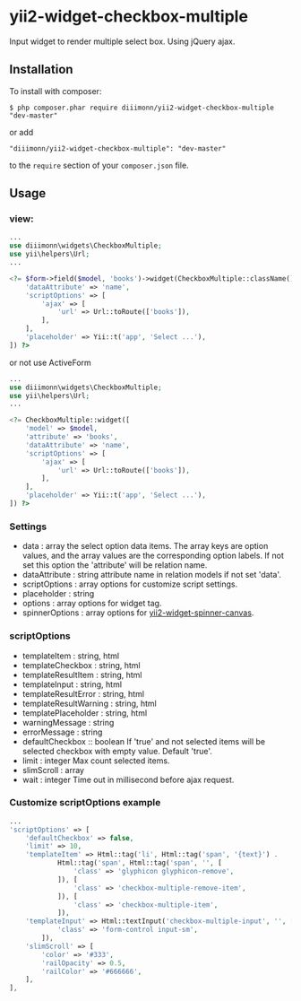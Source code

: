 # yii2-widget-checkbox-multiple
Input widget to render multiple select box. Using jQuery ajax.

## Installation

To install with composer:

```
$ php composer.phar require diiimonn/yii2-widget-checkbox-multiple "dev-master"
```

or add

```
"diiimonn/yii2-widget-checkbox-multiple": "dev-master"
```

to the ```require``` section of your `composer.json` file.

## Usage

### view:
```php
...
use diiimonn\widgets\CheckboxMultiple;
use yii\helpers\Url;
...

<?= $form->field($model, 'books')->widget(CheckboxMultiple::className(), [
    'dataAttribute' => 'name',
    'scriptOptions' => [
        'ajax' => [
            'url' => Url::toRoute(['books']),
        ],
    ],
    'placeholder' => Yii::t('app', 'Select ...'),
]) ?>
```
or not use ActiveForm
```php
...
use diiimonn\widgets\CheckboxMultiple;
use yii\helpers\Url;
...

<?= CheckboxMultiple::widget([
    'model' => $model,
    'attribute' => 'books',
    'dataAttribute' => 'name',
    'scriptOptions' => [
        'ajax' => [
            'url' => Url::toRoute(['books']),
        ],
    ],
    'placeholder' => Yii::t('app', 'Select ...'),
]) ?>
```

### Settings
* data : array the select option data items. The array keys are option values, and the array values are the corresponding option labels. If not set this option the 'attribute' will be relation name.
* dataAttribute : string attribute name in relation models if not set 'data'.
* scriptOptions : array options for customize script settings.
* placeholder : string
* options : array options for widget tag.
* spinnerOptions : array options for [yii2-widget-spinner-canvas](https://github.com/diiimonn/yii2-widget-spinner-canvas).

### scriptOptions
* templateItem : string, html
* templateCheckbox : string, html
* templateResultItem : string, html
* templateInput : string, html
* templateResultError : string, html
* templateResultWarning : string, html
* templatePlaceholder : string, html
* warningMessage : string
* errorMessage : string
* defaultCheckbox :: boolean If 'true' and not selected items will be selected checkbox with empty value. Default 'true'.
* limit : integer Max count selected items.
* slimScroll : array
* wait : integer Time out in millisecond before ajax request.

### Customize scriptOptions example
```php
...
'scriptOptions' => [
    'defaultCheckbox' => false,
    'limit' => 10,
    'templateItem' => Html::tag('li', Html::tag('span', '{text}') .
            Html::tag('span', Html::tag('span', '', [
                'class' => 'glyphicon glyphicon-remove',
            ]), [
                'class' => 'checkbox-multiple-remove-item',
            ]), [
                'class' => 'checkbox-multiple-item',
            ]),
    'templateInput' => Html::textInput('checkbox-multiple-input', '', [
            'class' => 'form-control input-sm',
        ]),
    'slimScroll' => [
        'color' => '#333',
        'railOpacity' => 0.5,
        'railColor' => '#666666',
    ],
],
```